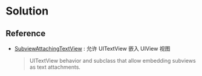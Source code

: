 # Solution

## Reference

- [SubviewAttachingTextView](https://github.com/vlas-voloshin/SubviewAttachingTextView) : 允许 UITextView 嵌入 UIView 视图
    > UITextView behavior and subclass that allow embedding subviews as text attachments.